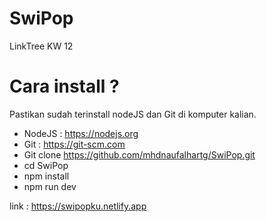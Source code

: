 # SwiPop
LinkTree KW 12

# Cara install ?
Pastikan sudah terinstall nodeJS dan Git di komputer kalian.
- NodeJS : https://nodejs.org
- Git    : https://git-scm.com
- Git clone https://github.com/mhdnaufalhartg/SwiPop.git
- cd SwiPop
- npm install
- npm run dev

link : https://swipopku.netlify.app
